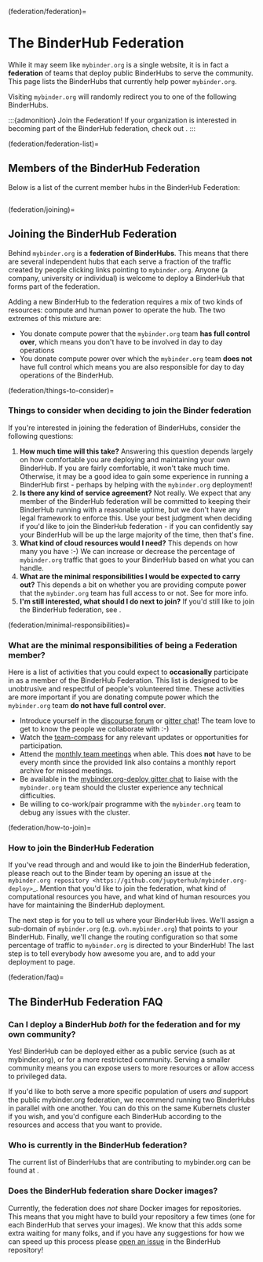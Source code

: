 (federation/federation)=
# The BinderHub Federation

While it may seem like `mybinder.org` is a single website, it is
in fact a **federation** of teams that deploy public BinderHubs to serve
the community. This page lists the BinderHubs that currently help
power `mybinder.org`.

Visiting `mybinder.org` will randomly redirect you to one
of the following BinderHubs.

:::{admonition} Join the Federation!
If your organization is interested in becoming part of the BinderHub
federation, check out [](federation/joining).
:::

(federation/federation-list)=
## Members of the BinderHub Federation

Below is a list of the current member hubs in the BinderHub Federation:

```{include} /_data/snippets/federation_md.txt
```


(federation/joining)=
## Joining the BinderHub Federation

Behind `mybinder.org` is a **federation of BinderHubs**. This means that there
are several independent hubs that each serve a fraction of the traffic
created by people clicking links pointing to `mybinder.org`. Anyone
(a company, university or individual) is welcome to deploy a BinderHub
that forms part of the federation.

Adding a new BinderHub to the federation requires a mix of two kinds of
resources: compute and human power to operate the hub. The two extremes
of this mixture are:

* You donate compute power that the `mybinder.org` team
  **has full control over**, which means you don't have to be involved in day to
  day operations
* You donate compute power over which the `mybinder.org` team **does not**
  have full control which means you are also responsible for day to day
  operations of the BinderHub.

(federation/things-to-consider)=
### Things to consider when deciding to join the Binder federation


If you're interested in joining the federation of BinderHubs, consider the
following questions:

1. **How much time will this take?** Answering this question depends largely
   on how comfortable you are deploying and maintaining your own BinderHub.
   If you are fairly comfortable, it won't take much time. Otherwise, it may
   be a good idea to gain some experience in running a BinderHub first -
   perhaps by helping with the `mybinder.org` deployment!
2. **Is there any kind of service agreement?** Not really. We expect that
   any member of the BinderHub federation will be committed to keeping their
   BinderHub running with a reasonable uptime, but we don't have any legal
   framework to enforce this. Use your best judgment when deciding if you'd
   like to join the BinderHub federation - if you can confidently say your
   BinderHub will be up the large majority of the time, then that's fine.
3. **What kind of cloud resources would I need?** This depends on how many
   you have :-)  We can increase or decrease the percentage of `mybinder.org`
   traffic that goes to your BinderHub based on what you can handle.
3. **What are the minimal responsibilities I would be expected to carry out?**
   This depends a bit on whether you are providing compute power that the
   `mybinder.org` team has full access to or not. See [](federation/minimal-responsibilities) for more info.
4. **I'm still interested, what should I do next to join?** If you'd still
   like to join the BinderHub federation, see [](federation/how-to-join).

(federation/minimal-responsibilities)=
### What are the minimal responsibilities of being a Federation member?

Here is a list of activities that you could expect to **occasionally** participate
in as a member of the BinderHub Federation. This list is designed to be unobtrusive
and respectful of people's volunteered time. These activities are more important
if you are donating compute power which the `mybinder.org` team
**do not have full control over**.

- Introduce yourself in the
  [discourse forum](https://discourse.jupyter.org/t/introduce-yourself/17) or
  [gitter chat](https://gitter.im/jupyterhub/mybinder.org-deploy)! The team love
  to get to know the people we collaborate with :-)
- Watch the [team-compass](https://github.com/jupyterhub/team-compass) for any
  relevant updates or opportunities for participation.
- Attend the [monthly team meetings](https://jupyterhub-team-compass.readthedocs.io/en/latest/meetings.html)
  when able. This does **not** have to be every month since the provided link
  also contains a monthly report archive for missed meetings.
- Be available in the [mybinder.org-deploy gitter chat](https://gitter.im/jupyterhub/mybinder.org-deploy)
  to liaise with the `mybinder.org` team should the cluster experience any
  technical difficulties.
- Be willing to co-work/pair programme with the `mybinder.org` team to debug any
  issues with the cluster.

(federation/how-to-join)=
### How to join the BinderHub Federation

If you've read through [](federation/things-to-consider) and [](federation/minimal-responsibilities) and would
like to join the BinderHub federation, please reach out to the
Binder team by opening an issue at `the mybinder.org repository <https://github.com/jupyterhub/mybinder.org-deploy>`_.
Mention that you'd like to join the federation, what kind of computational
resources you have, and what kind of human resources you have for maintaining
the BinderHub deployment.

The next step is for you to tell us where your BinderHub lives. We'll assign
a sub-domain of `mybinder.org` (e.g. ``ovh.mybinder.org``) that points to
your BinderHub. Finally, we'll change the routing configuration so that
some percentage of traffic to `mybinder.org` is directed to your BinderHub!
The last step is to tell everybody how awesome you are, and to add your
deployment to [](federation/federation-list) page.

(federation/faq)=
## The BinderHub Federation FAQ

### Can I deploy a BinderHub *both* for the federation and for my own community?

Yes! BinderHub can be deployed either as a public service (such as at mybinder.org),
or for a more restricted community. Serving a smaller community means you can
expose users to more resources or allow access to privileged data.

If you'd like to both serve a more specific population of users *and* support the
public mybinder.org federation, we recommend running two BinderHubs in parallel
with one another. You can do this on the same Kubernets cluster if you wish, and
you'd configure each BinderHub according to the resources and access that you
want to provide.

### Who is currently in the BinderHub federation?

The current list of BinderHubs that are contributing to mybinder.org can be
found at [](federation/federation-list).

### Does the BinderHub federation share Docker images?

Currently, the federation does *not* share Docker images for repositories.
This means that you might have to build your repository a few times (one for
each BinderHub that serves your images). We know that this adds some extra
waiting for many folks, and if you have any suggestions for how we can speed
up this process please [open an issue](https://github.com/jupyterhub/binderhub)
in the BinderHub repository!
